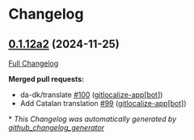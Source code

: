 # Changelog

## [0.1.12a2](https://github.com/OpenVoiceOS/skill-ovos-weather/tree/0.1.12a2) (2024-11-25)

[Full Changelog](https://github.com/OpenVoiceOS/skill-ovos-weather/compare/0.1.11...0.1.12a2)

**Merged pull requests:**

- da-dk/translate [\#100](https://github.com/OpenVoiceOS/skill-ovos-weather/pull/100) ([gitlocalize-app[bot]](https://github.com/apps/gitlocalize-app))
- Add Catalan translation [\#99](https://github.com/OpenVoiceOS/skill-ovos-weather/pull/99) ([gitlocalize-app[bot]](https://github.com/apps/gitlocalize-app))



\* *This Changelog was automatically generated by [github_changelog_generator](https://github.com/github-changelog-generator/github-changelog-generator)*
